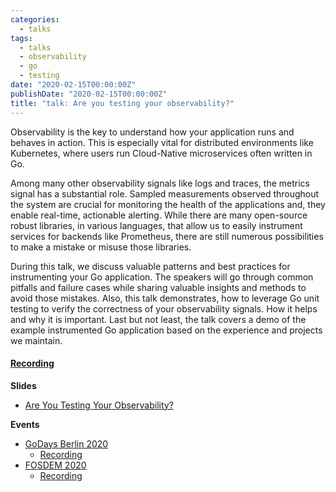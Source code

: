 ```yaml
---
categories:
  - talks
tags:
  - talks
  - observability
  - go
  - testing
date: "2020-02-15T00:00:00Z"
publishDate: "2020-02-15T00:00:00Z"
title: "talk: Are you testing your observability?"
---
```


Observability is the key to understand how your application runs and behaves in action. This is especially vital for distributed environments like Kubernetes, where users run Cloud-Native microservices often written in Go.

Among many other observability signals like logs and traces, the metrics signal has a substantial role. Sampled measurements observed throughout the system are crucial for monitoring the health of the applications and, they enable real-time, actionable alerting. While there are many open-source robust libraries, in various languages, that allow us to easily instrument services for backends like Prometheus, there are still numerous possibilities to make a mistake or misuse those libraries.

During this talk, we discuss valuable patterns and best practices for instrumenting your Go application. The speakers will go through common pitfalls and failure cases while sharing valuable insights and methods to avoid those mistakes. Also, this talk demonstrates, how to leverage Go unit testing to verify the correctness of your observability signals. How it helps and why it is important. Last but not least, the talk covers a demo of the example instrumented Go application based on the experience and projects we maintain.

#### [Recording](https://youtu.be/LU6D5cNeHks)

**Slides**

* [Are You Testing Your Observability?](https://github.com/kakkoyun/are-you-testing-your-observability)

**Events**

* [GoDays Berlin 2020](https://www.godays.io/conferenceday1)
  * [Recording](https://youtu.be/LU6D5cNeHks)
* [FOSDEM 2020](https://fosdem.org/2020/schedule/event/testing_observability/)
  * [Recording](https://www.youtube.com/watch?v=-jF4nWfrY3w)

